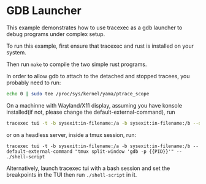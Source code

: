 # GDB Launcher

This example demonstrates how to use tracexec as a gdb launcher to debug programs under complex setup.

To run this example, first ensure that tracexec and rust is installed on your system.

Then run `make` to compile the two simple rust programs.

In order to allow gdb to attach to the detached and stopped tracees, you probably need to run:

```bash
echo 0 | sudo tee /proc/sys/kernel/yama/ptrace_scope
```

On a machinne with Wayland/X11 display, assuming you have konsole installed(if not, please change the default-external-command), run

```bash
tracexec tui -t -b sysexit:in-filename:/a -b sysexit:in-filename:/b --default-external-command "konsole -e gdb -p {{PID}}" -- ./shell-script
```

or on a headless server, inside a tmux session, run:

```
tracexec tui -t -b sysexit:in-filename:/a -b sysexit:in-filename:/b --default-external-command "tmux split-window 'gdb -p {{PID}}'" -- ./shell-script
```

Alternatively, launch tracexec tui with a bash session and set the breakpoints in the TUI then run `./shell-script` in it.
